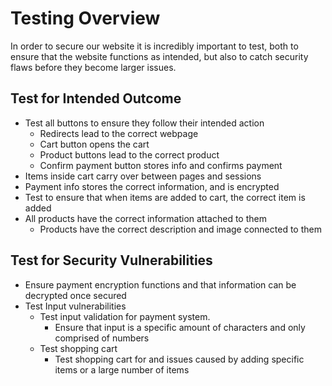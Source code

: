 # Testing Overview
In order to secure our website it is incredibly important to test, both to ensure that the website functions as intended, but also to catch security flaws before they become larger issues. 

## Test for Intended Outcome
- Test all buttons to ensure they follow their intended action
	- Redirects lead to the correct webpage
	- Cart button opens the cart
	- Product buttons lead to the correct product
	- Confirm payment button stores info and confirms payment
- Items inside cart carry over between pages and sessions 
- Payment info stores the correct information, and is encrypted
- Test to ensure that when items are added to cart, the correct item is added 
- All products have the correct information attached to them
	- Products have the correct description and image connected to them

## Test for Security Vulnerabilities
- Ensure payment encryption functions and that information can be decrypted once secured
- Test Input vulnerabilities
	- Test input validation for payment system.
		- Ensure that input is a specific amount of characters and only comprised of numbers
	- Test shopping cart
		- Test shopping cart for and issues caused by adding specific items or a large number of items
